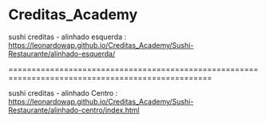 # Creditas_Academy

sushi creditas - alinhado esquerda : https://leonardowap.github.io/Creditas_Academy/Sushi-Restaurante/alinhado-esquerda/

==================================================================================================

sushi creditas - alinhado Centro : https://leonardowap.github.io/Creditas_Academy/Sushi-Restaurante/alinhado-centro/index.html


